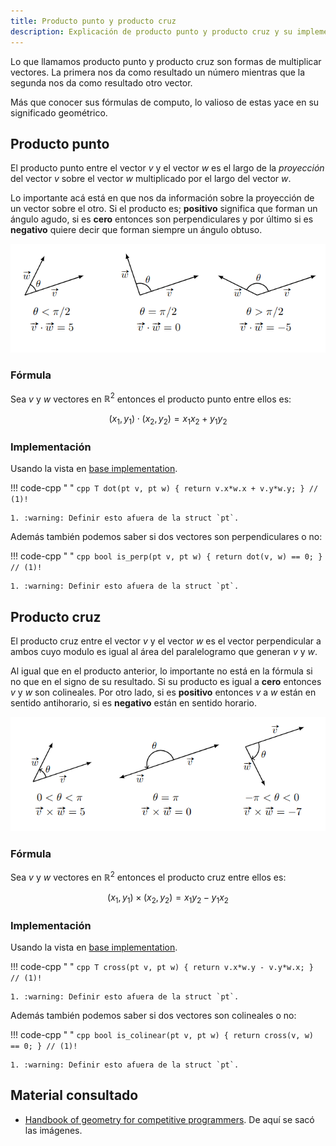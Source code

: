 ```yaml
---
title: Producto punto y producto cruz
description: Explicación de producto punto y producto cruz y su implementación en C++.
---
```


Lo que llamamos producto punto y producto cruz son formas de multiplicar vectores. La primera nos da como resultado un número mientras que la segunda nos da como resultado otro vector.

Más que conocer sus fórmulas de computo, lo valioso de estas yace en su significado geométrico.

## Producto punto

El producto punto entre el vector $v$ y el vector $w$ es el largo de la _proyección_ del vector $v$ sobre el vector $w$ multiplicado por el largo del vector $w$.

Lo importante acá está en que nos da información sobre la proyección de un vector sobre el otro. Si el producto es; **positivo** significa que forman un ángulo agudo, si es **cero** entonces son perpendiculares y por último si es **negativo** quiere decir que forman siempre un ángulo obtuso.

![dot_product](../../assets/img/dot_product.png)

### Fórmula

Sea $v$ y $w$ vectores en $\mathbb{R}^2$ entonces el producto punto entre ellos es:

$$
(x_1, y_1) \cdot (x_2, y_2) = x_1x_2 + y_1y_2
$$

### Implementación

Usando la vista en [base implementation](./base_implementation).

!!! code-cpp " "
    ```cpp
    T dot(pt v, pt w) { return v.x*w.x + v.y*w.y; } // (1)!
    ```

    1. :warning: Definir esto afuera de la struct `pt`.

Además también podemos saber si dos vectores son perpendiculares o no:

!!! code-cpp " "
    ```cpp
    bool is_perp(pt v, pt w) { return dot(v, w) == 0; } // (1)!
    ```

    1. :warning: Definir esto afuera de la struct `pt`.

## Producto cruz

El producto cruz entre el vector $v$ y el vector $w$ es el vector perpendicular a ambos cuyo modulo es igual al área del paralelogramo que generan $v$ y $w$.

Al igual que en el producto anterior, lo importante no está en la fórmula si no que en el signo de su resultado. Si su producto es igual a **cero** entonces $v$ y $w$ son colineales. Por otro lado, si es **positivo** entonces $v$ a $w$ están en sentido antihorario, si es **negativo** están en sentido horario.

![cross_product](../../assets/img/cross_product.png)

### Fórmula

Sea $v$ y $w$ vectores en $\mathbb{R}^2$ entonces el producto cruz entre ellos es:

$$
(x_1, y_1) \times (x_2, y_2) = x_1y_2 - y_1x_2
$$

### Implementación

Usando la vista en [base implementation](./base_implementation).

!!! code-cpp " "
    ```cpp
    T cross(pt v, pt w) { return v.x*w.y - v.y*w.x; } // (1)!
    ```

    1. :warning: Definir esto afuera de la struct `pt`.

Además también podemos saber si dos vectores son colineales o no:

!!! code-cpp " "
    ```cpp
    bool is_colinear(pt v, pt w) { return cross(v, w) == 0; } // (1)!
    ```

    1. :warning: Definir esto afuera de la struct `pt`.

## Material consultado

- [Handbook of geometry for competitive programmers](https://victorlecomte.com/cp-geo.pdf). De aquí se sacó las imágenes.

